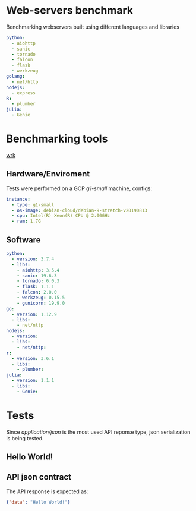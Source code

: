 # Web-servers benchmark

Benchmarking webservers built using different languages and libraries

```yaml
python:
  - aiohttp
  - sanic
  - tornado
  - falcon
  - flask
  - werkzeug
golang:
  - net/http
nodejs:
  - express
R:
  - plumber
julia:
  - Genie
```

# Benchmarking tools

<a href="https://github.com/wg/wrk/" target="_blank">wrk</a>

## Hardware/Enviroment

Tests were performed on a GCP <em>g1-small</em> machine, configs:

```yaml
instance:
  - type: g1-small
  - os-image: debian-cloud/debian-9-stretch-v20190813
  - cpu: Intel(R) Xeon(R) CPU @ 2.00GHz
  - ram: 1.7G
```

## Software

```yaml
python:
  - version: 3.7.4
  - libs:
    - aiohttp: 3.5.4
    - sanic: 19.6.3
    - tornado: 6.0.3
    - flask: 1.1.1
    - falcon: 2.0.0
    - werkzeug: 0.15.5
    - gunicorn: 19.9.0
go: 
  - version: 1.12.9
  - libs: 
    - net/nttp
nodejs:
  - version: 
  - libs: 
    - net/nttp: 
r:
  - version: 3.6.1
  - libs:
    - plumber: 
julia:
  - version: 1.1.1
  - libs:
    - Genie: 
```

# Tests

Since <em>application/json</em> is the most used API reponse type, json serialization is being tested.

## Hello World!

## API json contract

The API response is expected as:

```json
{"data": "Hello World!"}
```

